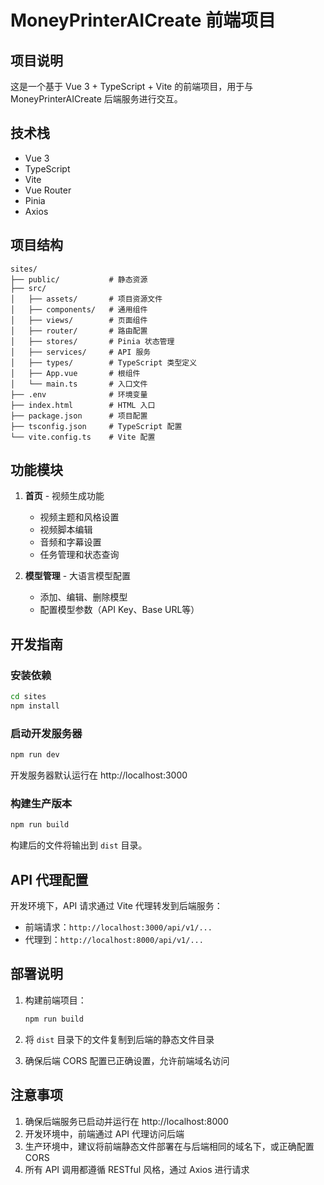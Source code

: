 # MoneyPrinterAICreate 前端项目

## 项目说明

这是一个基于 Vue 3 + TypeScript + Vite 的前端项目，用于与 MoneyPrinterAICreate 后端服务进行交互。

## 技术栈

- Vue 3
- TypeScript
- Vite
- Vue Router
- Pinia
- Axios

## 项目结构

```
sites/
├── public/           # 静态资源
├── src/
│   ├── assets/       # 项目资源文件
│   ├── components/   # 通用组件
│   ├── views/        # 页面组件
│   ├── router/       # 路由配置
│   ├── stores/       # Pinia 状态管理
│   ├── services/     # API 服务
│   ├── types/        # TypeScript 类型定义
│   ├── App.vue       # 根组件
│   └── main.ts       # 入口文件
├── .env              # 环境变量
├── index.html        # HTML 入口
├── package.json      # 项目配置
├── tsconfig.json     # TypeScript 配置
└── vite.config.ts    # Vite 配置
```

## 功能模块

1. **首页** - 视频生成功能
   - 视频主题和风格设置
   - 视频脚本编辑
   - 音频和字幕设置
   - 任务管理和状态查询

2. **模型管理** - 大语言模型配置
   - 添加、编辑、删除模型
   - 配置模型参数（API Key、Base URL等）

## 开发指南

### 安装依赖

```bash
cd sites
npm install
```

### 启动开发服务器

```bash
npm run dev
```

开发服务器默认运行在 http://localhost:3000

### 构建生产版本

```bash
npm run build
```

构建后的文件将输出到 `dist` 目录。

## API 代理配置

开发环境下，API 请求通过 Vite 代理转发到后端服务：

- 前端请求：`http://localhost:3000/api/v1/...`
- 代理到：`http://localhost:8000/api/v1/...`

## 部署说明

1. 构建前端项目：
   ```bash
   npm run build
   ```

2. 将 `dist` 目录下的文件复制到后端的静态文件目录

3. 确保后端 CORS 配置已正确设置，允许前端域名访问

## 注意事项

1. 确保后端服务已启动并运行在 http://localhost:8000
2. 开发环境中，前端通过 API 代理访问后端
3. 生产环境中，建议将前端静态文件部署在与后端相同的域名下，或正确配置 CORS
4. 所有 API 调用都遵循 RESTful 风格，通过 Axios 进行请求